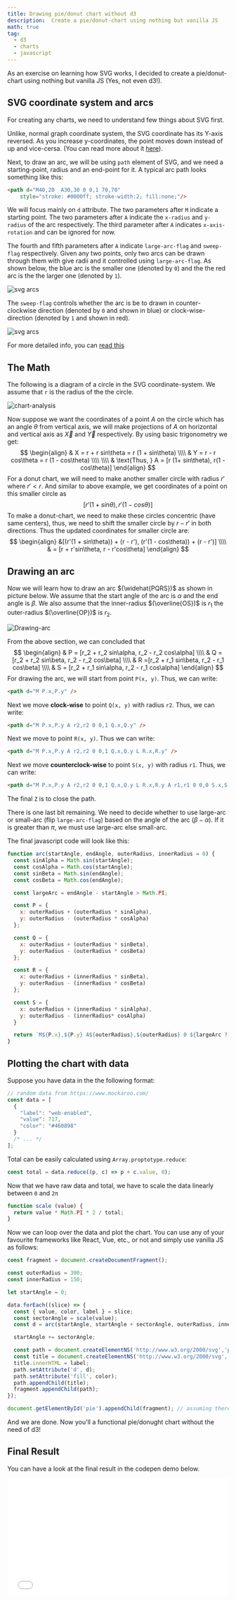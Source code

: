 ```yaml
---
title: Drawing pie/donut chart without d3
description:  Create a pie/donut-chart using nothing but vanilla JS
math: true
tag:
  - d3
  - charts
  - javascript
---
```


As an exercise on learning how SVG works, I decided to create a pie/donut-chart using nothing but vanilla JS (Yes, not even d3!).

## SVG coordinate system and arcs

For creating any charts, we need to understand few things about SVG first.

Unlike, normal graph coordinate system, the SVG coordinate has its Y-axis reversed. As you increase y-coordinates, the point moves down instead of up and vice-cersa. (You can read more about it [here](http://tutorials.jenkov.com/svg/svg-coordinate-system.html)).

Next, to draw an arc, we will be using `path` element of SVG, and we need a starting-point, radius and an end-point for it. A typical arc path looks something like this:

```html
<path d="M40,20  A30,30 0 0,1 70,70"
	style="stroke: #0000ff; stroke-width:2; fill:none;"/>
```

We will focus mainly on `d` attribute. The two parameters after `M` indicate a starting point. The two parameters after `A` indicate the `x-radius` and `y-radius`  of the arc respectively. The third parameter after `A`  indicates `x-axis-rotation` and can be ignored for now.

The fourth and fifth parameters after `A` indicate `large-arc-flag` and `sweep-flag` respectively. Given any two points, only two arcs can be drawn through them with give radii and it controlled using `large-arc-flag`. As shown below, the blue arc is the smaller one (denoted by `0`) and the the red arc is the the larger one (denoted by `1`).

![svg arcs](./arcs.svg)

<!--{.img-center}-->

The `sweep-flag` controls whether the arc is be to drawn in counter-clockwise direction (denoted by `0` and shown in blue) or clock-wise-direction (denoted by `1` and shown in red).

![svg arcs](./arcs-direction.svg)

<!--{.img-center}-->

For more detailed info, you can [read this](http://tutorials.jenkov.com/svg/path-element.html#arcs)



## The Math

The following is a diagram of a circle in the SVG coordinate-system. We assume that `r` is the radius of the the circle.

![chart-analysis](./donught-chart-analysis.png)

<!--{.img-center}-->

Now suppose we want the coordinates of a point $A$ on the circle which has an angle $\theta$ from vertical axis, we will make projections of $A$ on  horizontal and vertical axis as $\vec{X}$ and $\vec{Y}$ respectively. By using basic trigonometry we get:
$$
\begin{align}
& X = r + r sin\theta = r (1 + sin\theta) \\\\
& Y = r - r  cos\theta = r (1 - cos\theta) \\\\
\\\\
& \text{Thus, } A = [r (1+ sin\theta), r(1 - cos\theta)]
\end{align}
$$
For a donut chart, we will need to make another smaller circle with radius $r'$ where $r' < r$. And similar to above example, we get coordinates of a point on this smaller circle as
$$
\left[r' (1+ sin\theta), r'(1 - cos\theta)\right]
$$
To make a donut-chart, we need to make these circles concentric (have same centers), thus, we need to shift the smaller circle by $r - r'$ in both directions. Thus the updated coordinates for smaller circle are:
$$
\begin{align}
&[(r'(1 + sin\theta)) + (r - r'), (r'(1 - cos\theta)) + (r - r')] \\\\
& = [r + r'sin\theta, r - r'cos\theta]
\end{align}
$$

## Drawing an arc

Now we will learn how to draw an arc $(\widehat{PQRS})$ as shown in picture below. We assume that the start angle of the arc is $\alpha$ and the end angle is $\beta$. We also assume that the inner-radius $(\overline{OS})$ is $r_1$ the outer-radius $(\overline{OP})$ is $r_2$.

![Drawing-arc](./drawing-arc.png)

<!--{.img-center}-->

From the above section, we can concluded that
$$
\begin{align}
& P = [r_2 + r_2 sin\alpha, r_2  - r_2 cos\alpha]
\\\\
& Q = [r_2 + r_2 sin\beta, r_2  - r_2 cos\beta]
\\\\
& R =[r_2 + r_1 sin\beta, r_2  - r_1 cos\beta]
\\\\
& S = [r_2 + r_1 sin\alpha, r_2  - r_1 cos\alpha]
\end{align}
$$
For drawing the arc, we will start from point `P(x, y)`. Thus, we can write:

```html
<path d="M P.x,P.y" />
```

Next we move **clock-wise** to point `Q(x, y)` with radius `r2`.  Thus, we can write:

```html
<path d="M P.x,P.y A r2,r2 0 0,1 Q.x,Q.y" />
```

Next we move to point `R(x, y)`. Thus we can write:

```html
<path d="M P.x,P.y A r2,r2 0 0,1 Q.x,Q.y L R.x,R.y" />
```

Next we move **counterclock-wise** to point `S(x, y)` with radius `r1`.  Thus, we can write:

```html
<path d="M P.x,P.y A r2,r2 0 0,1 Q.x,Q.y L R.x,R.y A r1,r1 0 0,0 S.x,S.y Z" />
```

The final `Z` is to close the path.

There is one last bit remaining. We need to decide whether to use large-arc or small-arc (flip `large-arc-flag`) based on the angle of the arc $(\beta - \alpha )$. If it is greater than $\pi$, we must use large-arc else small-arc.

The final javascript code will look like this:

```javascript
function arc(startAngle, endAngle, outerRadius, innerRadius = 0) {
  const sinAlpha = Math.sin(startAngle);
  const cosAlpha = Math.cos(startAngle);
  const sinBeta = Math.sin(endAngle);
  const cosBeta = Math.cos(endAngle);

  const largeArc = endAngle - startAngle > Math.PI;

  const P = {
    x: outerRadius + (outerRadius * sinAlpha),
    y: outerRadius - (outerRadius * cosAlpha)
  };

  const Q = {
    x: outerRadius + (outerRadius * sinBeta),
    y: outerRadius - (outerRadius * cosBeta)
  };

  const R = {
    x: outerRadius + (innerRadius * sinBeta),
    y: outerRadius - (innerRadius * cosBeta)
  };

  const S = {
    x: outerRadius + (innerRadius * sinAlpha),
    y: outerRadius - (innerRadius* cosAlpha)
  }

  return `M${P.x},${P.y} A${outerRadius},${outerRadius} 0 ${largeArc ? '1,1' : '0,1'} ${Q.x},${Q.y} L${R.x},${R.y} A${innerRadius},${innerRadius} 0 ${largeArc ? '1,0' : '0,0'} ${S.x},${S.y} Z`;
}
```



## Plotting the chart with data

Suppose you have data in the the following format:

```javascript
// random data from https://www.mockaroo.com/
const data = [
  {
    "label": "web-enabled",
    "value": 717,
    "color": "#460898"
  }
  /* ... */
];
```

Total can be easily calculated using `Array.proptotype.reduce`:

```javascript
const total = data.reduce((p, c) => p + c.value, 0);
```

Now that we have raw data and total, we have to scale the data linearly between `0` and `2π`

```javascript
function scale (value) {
  return value * Math.PI * 2 / total;
}
```

Now we can loop over the data and plot the chart. You can use any of your favourite frameworks like React, Vue, etc., or not and simply use vanilla JS as follows:

```javascript
const fragment = document.createDocumentFragment();

const outerRadius = 300;
const innerRadius = 150;

let startAngle = 0;

data.forEach((slice) => {
  const { value, color, label } = slice;
  const sectorAngle = scale(value);
  const d = arc(startAngle, startAngle + sectorAngle, outerRadius, innerRadius);

  startAngle += sectorAngle;

  const path = document.createElementNS('http://www.w3.org/2000/svg','path');
  const title = document.createElementNS('http://www.w3.org/2000/svg','title');
  title.innerHTML = label;
  path.setAttribute('d', d);
  path.setAttribute('fill', color);
  path.appendChild(title);
  fragment.appendChild(path);
});

document.getElementById('pie').appendChild(fragment); // assuming there is an svg with #pie available
```

And we are done. Now you'll a functional pie/donught chart without the need of d3!

## Final Result

You can have a look at the final result in the codepen demo below.

<iframe height='265' scrolling='no' title='donut-chart-no-d3' src='//codepen.io/vkbansal/embed/preview/pevBoP/?height=265&theme-id=0&default-tab=result&embed-version=2' frameborder='no' allowtransparency='true' allowfullscreen='true' style='width: 100%;'>See the Pen <a href='http://codepen.io/vkbansal/pen/pevBoP/'>donut-chart-no-d3</a> by Vivek Kumar Bansal (<a href='http://codepen.io/vkbansal'>@vkbansal</a>) on <a href='http://codepen.io'>CodePen</a>.
</iframe>
